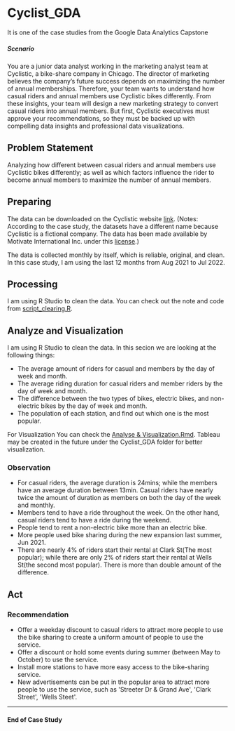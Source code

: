 # Cyclist_GDA
It is one of the case studies from the Google Data Analytics Capstone

##### Scenario
You are a junior data analyst working in the marketing analyst team at Cyclistic, a bike-share company in Chicago. The director
of marketing believes the company’s future success depends on maximizing the number of annual memberships. Therefore,
your team wants to understand how casual riders and annual members use Cyclistic bikes differently. From these insights,
your team will design a new marketing strategy to convert casual riders into annual members. But first, Cyclistic executives
must approve your recommendations, so they must be backed up with compelling data insights and professional data
visualizations.

##  Problem Statement 
Analyzing how different between casual riders and annual members use Cyclistic bikes differently; as well as which factors influence the rider to become annual members to maximize the number of annual members. 

## Preparing

The data can be downloaded on the Cyclistic website [link](https://divvy-tripdata.s3.amazonaws.com/index.html). (Notes: According to the case study, the datasets have a different name because Cyclistic is a fictional company. The data has been made available by Motivate International Inc. under this [license](https://ride.divvybikes.com/data-license-agreement).)

The data is collected monthly by itself, which is reliable, original, and clean. In this case study, I am using the last 12 months from Aug 2021 to Jul 2022.

## Processing
I am using R Studio to clean the data. You can check out the note and code from [script_clearing.R](https://github.com/Cliffsiu/Cyclist_GDA/blob/main/clearning_script.Rmd).

## Analyze and Visualization
I am using R Studio to clean the data. In this secion we are looking at the following things:
* The average amount of riders for casual and members by the day of week and month.
* The average riding duration for casual riders and member riders by the day of week and month.
* The difference between the two types of bikes, electric bikes, and non-electric bikes by the day of week and month.
* The population of each station, and find out which one is the most popular.



For Visualization
You can check the [Analyse & Visualization.Rmd](https://github.com/Cliffsiu/Cyclist_GDA/blob/main/Analyse%20%26%20Visualization.Rmd).
Tableau may be created in the future under the Cyclist_GDA folder for better visualization.



### Observation
* For casual riders, the average duration is 24mins; while the members have an average duration between 13min. Casual riders have nearly twice the amount of duration as members on both the day of the week and monthly.
* Members tend to have a ride throughout the week. On the other hand, casual riders tend to have a ride during the weekend.
* People tend to rent a non-electric bike more than an electric bike.
* More people used bike sharing during the new expansion last summer, Jun 2021.
* There are nearly 4% of riders start their rental at Clark St(The most popular); while there are only 2% of riders start their rental at Wells St(the second most popular). There is more than double amount of the difference.


## Act
### Recommendation
* Offer a weekday discount to casual riders to attract more people to use the bike sharing to create a uniform amount of people to use the service.
* Offer a discount or hold some events during summer (between May to October) to use the service.
* Install more stations to have more easy access to the bike-sharing service.
* New advertisements can be put in the popular area to attract more people to use the service, such as 'Streeter Dr & Grand Ave', 'Clark Street', 'Wells Steet'. 
----------------------------------------------------


#### End of Case Study



